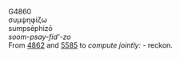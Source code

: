 <body>
  <p>G4860<br>  συμψηφίζω  <br> sumpsēphizō  <br><i>soom-psay-fid‘-zo </i><br>From <a href="g4862.htm">4862</a> and <a href="g5585.htm">5585</a>  to <i>compute</i> <i>jointly:</i> - reckon.<br></p>
 </body>